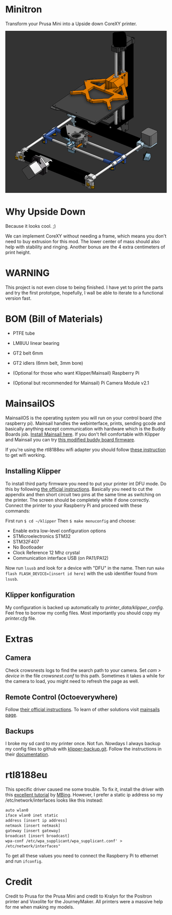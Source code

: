 # Minitron
Transform your Prusa Mini into a Upside down CoreXY printer.

![Screenshot of the positron CAD project](https://github.com/B1nus/minitron/blob/main/Images/CAD-dark.png)

# Why Upside Down
Because it looks cool. ;)

We can implement CoreXY without needing a frame, which means you don't need to buy extrusion for this mod. The lower center of mass should also help with stability and ringing. Another bonus are the 4 extra centimeters of print height.

# WARNING
This project is not even close to being finished. I have yet to print the parts and try the first prototype, hopefully, I wall be able to iterate to a functional version fast.

# BOM (Bill of Materials)
- PTFE tube
- LM8UU linear bearing
- GT2 belt 6mm
- GT2 idlers (6mm belt, 3mm bore)

- (Optional for those who want Klipper/Mainsail) Raspberry Pi
- (Optional but recommended for Mainsail) Pi Camera Module v2.1

# MainsailOS
MainsailOS is the operating system you will run on your control board (the raspberry pi). Mainsail handles the webinterface, prints, sending gcode and basically anything except communication with hardware which is the Buddy Boards job. [Install Mainsail here](https://docs-os.mainsail.xyz/getting-started/raspberry-pi-os-based). If you don't fell comfortable with Klipper and Mainsail you can try [this modified buddy board firmware](https://github.com/Snake-Edition/P32-FW/releases).

If you're using the rtl8188eu wifi adapter you should follow [these instruction](#rtl8188eu) to get wifi working.

## Installing Klipper
To install third party firmware you need to put your printer int DFU mode. Do this by following [the official instructions](https://help.prusa3d.com/article/flashing-custom-firmware-mini_14). Basically you need to cut the appendix and then short circuit two pins at the same time as switching on the printer. The screen should be completely white if done correctly. Connect the printer to your Raspberry Pi and proceed with these commands:

First run `$ cd ~/klipper`
Then `$ make menuconfig` and choose:
- Enable extra low-level configuration options
- STMicroelectronics STM32
- STM32F407
- No Bootloader
- Clock Reference 12 Mhz crystal
- Communication interface USB (on PA11/PA12)

Now run `lsusb` and look for a device with "DFU" in the name. Then run `make flash FLASH_DEVICE=[insert id here]` with the usb identifier found from `lsusb`.

## Klipper konfiguration
My configuration is backed up automatically to *printer_data/klipper_config*. Feel free to borrow my config files. Most importantly you should copy my *printer.cfg* file.

# Extras
## Camera
Check crowsnests logs to find the search path to your camera. Set *cam > device* in the file *crowsnest.conf* to this path. Sometimes it takes a while for the camera to load, you might need to refresh the page as well.

## Remote Control (Octoeverywhere)
Follow [their official instructions](https://octoeverywhere.com/dashboard?source=mainsail_docs). To learn of other solutions visit [mainsails page](https://docs.mainsail.xyz/overview/quicktips/remote-access).

## Backups
I broke my sd card to my printer once. Not fun. Nowdays I always backup my config files to github with [klipper-backup.git](https://github.com/Staubgeborener/klipper-backup?tab=readme-ov-file). Follow the instructions in their [documentation](https://klipperbackup.xyz/).

# rtl8188eu
This specific driver caused me some trouble. To fix it, install the driver with this [excellent tutorial](https://gist.github.com/MBing/de297a8ae5e8a191c55a67a568d20d31) by [MBing](https://gist.github.com/MBing). However, I prefer a static ip address so my /etc/network/interfaces looks like this instead:

```
auto wlan0
iface wlan0 inet static
address [insert ip address]
netmask [insert netmask]
gateway [insert gateway]
broadcast [insert broadcast]
wpa-conf /etc/wpa_supplicant/wpa_supplicant.conf' > /etc/network/interfaces"
```

To get all these values you need to connect the Raspberry Pi to ethernet and run ```ifconfig```.

# Credit
Credit to Prusa for the Prusa Mini and credit to Kralyn for the Positron printer and Voxolite for the JourneyMaker. All printers were a massive help for me when making my models.
